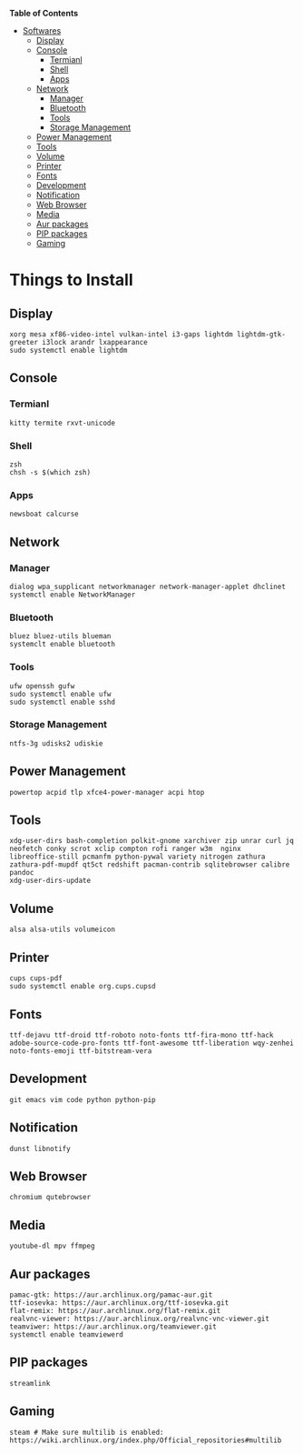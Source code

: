 <!-- markdown-toc start - Don't edit this section. Run M-x markdown-toc-refresh-toc -->
**Table of Contents**

- [Softwares](#softwares)
    - [Display](#display)
    - [Console](#console)
        - [Termianl](#termianl)
        - [Shell](#shell)
        - [Apps](#apps)
    - [Network](#network)
        - [Manager](#manager)
        - [Bluetooth](#bluetooth)
        - [Tools](#tools)
        - [Storage Management](#storage-management)
    - [Power Management](#power-management)
    - [Tools](#tools-1)
    - [Volume](#volume)
    - [Printer](#printer)
    - [Fonts](#fonts)
    - [Development](#development)
    - [Notification](#notification)
    - [Web Browser](#web-browser)
    - [Media](#media)
    - [Aur packages](#aur-packages)
    - [PIP packages](#pip-packages)
    - [Gaming](#gaming)

<!-- markdown-toc end -->
# Things to Install

## Display
``` text
xorg mesa xf86-video-intel vulkan-intel i3-gaps lightdm lightdm-gtk-greeter i3lock arandr lxappearance
sudo systemctl enable lightdm
```

## Console
### Termianl
``` text
kitty termite rxvt-unicode
```

### Shell
``` text
zsh
chsh -s $(which zsh)
```

### Apps
``` text
newsboat calcurse
```

## Network
### Manager
``` text
dialog wpa_supplicant networkmanager network-manager-applet dhclinet
systemctl enable NetworkManager
```
### Bluetooth
``` text
bluez bluez-utils blueman
systemclt enable bluetooth
```
### Tools
``` text
ufw openssh gufw
sudo systemctl enable ufw
sudo systemctl enable sshd
```
### Storage Management
``` text
ntfs-3g udisks2 udiskie
```

## Power Management
``` text
powertop acpid tlp xfce4-power-manager acpi htop
```

## Tools
``` text
xdg-user-dirs bash-completion polkit-gnome xarchiver zip unrar curl jq neofetch conky scrot xclip compton rofi ranger w3m  nginx  libreoffice-still pcmanfm python-pywal variety nitrogen zathura zathura-pdf-mupdf qt5ct redshift pacman-contrib sqlitebrowser calibre pandoc
xdg-user-dirs-update
```

## Volume
``` text
alsa alsa-utils volumeicon
```

## Printer
``` text
cups cups-pdf
sudo systemctl enable org.cups.cupsd
```

## Fonts
``` text
ttf-dejavu ttf-droid ttf-roboto noto-fonts ttf-fira-mono ttf-hack adobe-source-code-pro-fonts ttf-font-awesome ttf-liberation wqy-zenhei noto-fonts-emoji ttf-bitstream-vera
```

## Development
``` text
git emacs vim code python python-pip
```

## Notification
``` text
dunst libnotify
```

## Web Browser
``` text
chromium qutebrowser
```

## Media
``` text
youtube-dl mpv ffmpeg
```

## Aur packages
``` text
pamac-gtk: https://aur.archlinux.org/pamac-aur.git
ttf-iosevka: https://aur.archlinux.org/ttf-iosevka.git
flat-remix: https://aur.archlinux.org/flat-remix.git
realvnc-viewer: https://aur.archlinux.org/realvnc-vnc-viewer.git
teamviwer: https://aur.archlinux.org/teamviewer.git
systemctl enable teamviewerd
```

## PIP packages
``` text
streamlink
```

## Gaming
``` text
steam # Make sure multilib is enabled: https://wiki.archlinux.org/index.php/Official_repositories#multilib
```
